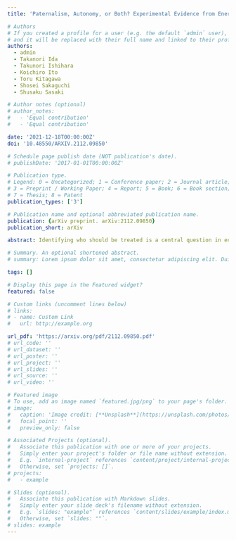 ```yaml
---
title: 'Paternalism, Autonomy, or Both? Experimental Evidence from Energy Saving Programs'

# Authors
# If you created a profile for a user (e.g. the default `admin` user), write the username (folder name) here
# and it will be replaced with their full name and linked to their profile.
authors:
  - admin
  - Takanori Ida
  - Takunori Ishihara
  - Koichiro Ito
  - Toru Kitagawa
  - Shosei Sakaguchi
  - Shusaku Sasaki

# Author notes (optional)
# author_notes:
#   - 'Equal contribution'
#   - 'Equal contribution'

date: '2021-12-18T00:00:00Z'
doi: '10.48550/ARXIV.2112.09850'

# Schedule page publish date (NOT publication's date).
# publishDate: '2017-01-01T00:00:00Z'

# Publication type.
# Legend: 0 = Uncategorized; 1 = Conference paper; 2 = Journal article;
# 3 = Preprint / Working Paper; 4 = Report; 5 = Book; 6 = Book section;
# 7 = Thesis; 8 = Patent
publication_types: ['3']

# Publication name and optional abbreviated publication name.
publication: {arXiv preprint. arXiv:2112.09850}
publication_short: arXiv

abstract: Identifying who should be treated is a central question in economics. There are two competing approaches to targeting - paternalistic and autonomous. In the paternalistic approach, policymakers optimally target the policy given observable individual characteristics. In contrast, the autonomous approach acknowledges that individuals may possess key unobservable information on heterogeneous policy impacts, and allows them to self-select into treatment. In this paper, we propose a new approach that mixes paternalistic assignment and autonomous choice. Our approach uses individual characteristics and empirical welfare maximization to identify who should be treated, untreated, and decide whether to be treated themselves. We apply this method to design a targeting policy for an energy saving programs using data collected in a randomized field experiment. We show that optimally mixing paternalistic assignments and autonomous choice significantly improves the social welfare gain of the policy. Exploiting random variation generated by the field experiment, we develop a method to estimate average treatment effects for each subgroup of individuals who would make the same autonomous treatment choice. Our estimates confirm that the estimated assignment policy optimally allocates individuals to be treated, untreated, or choose themselves based on the relative merits of paternalistic assignments and autonomous choice for individuals types.

# Summary. An optional shortened abstract.
# summary: Lorem ipsum dolor sit amet, consectetur adipiscing elit. Duis posuere tellus ac convallis placerat. Proin tincidunt magna sed ex sollicitudin condimentum.

tags: []

# Display this page in the Featured widget?
featured: false

# Custom links (uncomment lines below)
# links:
# - name: Custom Link
#   url: http://example.org

url_pdf: 'https://arxiv.org/pdf/2112.09850.pdf'
# url_code: ''
# url_dataset: ''
# url_poster: ''
# url_project: ''
# url_slides: ''
# url_source: ''
# url_video: ''

# Featured image
# To use, add an image named `featured.jpg/png` to your page's folder.
# image:
#   caption: 'Image credit: [**Unsplash**](https://unsplash.com/photos/pLCdAaMFLTE)'
#   focal_point: ''
#   preview_only: false

# Associated Projects (optional).
#   Associate this publication with one or more of your projects.
#   Simply enter your project's folder or file name without extension.
#   E.g. `internal-project` references `content/project/internal-project/index.md`.
#   Otherwise, set `projects: []`.
# projects:
#   - example

# Slides (optional).
#   Associate this publication with Markdown slides.
#   Simply enter your slide deck's filename without extension.
#   E.g. `slides: "example"` references `content/slides/example/index.md`.
#   Otherwise, set `slides: ""`.
# slides: example
---
```


<!-- {{% callout note %}}
Click the _Cite_ button above to demo the feature to enable visitors to import publication metadata into their reference management software.
{{% /callout %}}

{{% callout note %}}
Create your slides in Markdown - click the _Slides_ button to check out the example.
{{% /callout %}}

Supplementary notes can be added here, including [code, math, and images](https://wowchemy.com/docs/writing-markdown-latex/). -->
